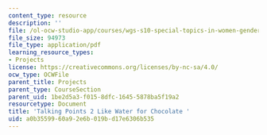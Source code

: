 ```yaml
---
content_type: resource
description: ''
file: /ol-ocw-studio-app/courses/wgs-s10-special-topics-in-women-gender-studies-seminar-latina-womens-voices-spring-2010/a0b3559960a92e6b019bd17e6306b535_MITWGS_S10S10_tp2_chcolte.pdf
file_size: 94973
file_type: application/pdf
learning_resource_types:
- Projects
license: https://creativecommons.org/licenses/by-nc-sa/4.0/
ocw_type: OCWFile
parent_title: Projects
parent_type: CourseSection
parent_uid: 1be2d5a3-f015-8dfc-1645-5878ba5f19a2
resourcetype: Document
title: 'Talking Points 2 Like Water for Chocolate '
uid: a0b35599-60a9-2e6b-019b-d17e6306b535
---
```

